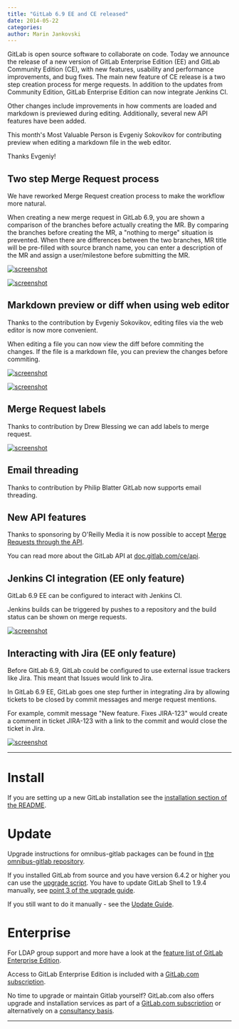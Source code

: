 ```yaml
---
title: "GitLab 6.9 EE and CE released"
date: 2014-05-22
categories:
author: Marin Jankovski
---
```


GitLab is open source software to collaborate on code.
Today we announce the release of a new version of GitLab Enterprise Edition (EE) and GitLab Community Edition (CE), with new features, usability and performance improvements, and bug fixes.
The main new feature of CE release is a two step creation process for merge requests.
In addition to the updates from Community Edition, GitLab Enterprise Edition can now integrate Jenkins CI.

Other changes include improvements in how comments are loaded and markdown is previewed during editing. Additionally, several new API features have been added.

This month's Most Valuable Person is Evgeniy Sokovikov for contributing preview when editing a markdown file in the web editor.

Thanks Evgeniy!

<!--more-->

## Two step Merge Request process

We have reworked Merge Request creation process to make the workflow more natural.

When creating a new merge request in GitLab 6.9, you are shown a comparison of the branches before actually creating the MR.
By comparing the branches before creating the MR, a "nothing to merge" situation is prevented. When there are differences between the two branches, MR title will be pre-filled with source branch name, you can enter a description of the MR and assign a user/milestone before submitting the MR.

[![screenshot](/images/6_9/mr1.png)](/images/6_9/mr1.png)

[![screenshot](/images/6_9/mr2.png)](/images/6_9/mr2.png)

## Markdown preview or diff when using web editor

Thanks to the contribution by Evgeniy Sokovikov, editing files via the web editor is now more convenient.

When editing a file you can now view the diff before commiting the changes.
If the file is a markdown file, you can preview the changes before commiting.

[![screenshot](/images/6_9/edit1.png)](/images/6_9/edit1.png)

[![screenshot](/images/6_9/edit2.png)](/images/6_9/edit2.png)

## Merge Request labels

Thanks to contribution by Drew Blessing we can add labels to merge request.

[![screenshot](/images/6_9/mr_labels.png)](/images/6_9/mr_labels.png)

## Email threading

Thanks to contribution by Philip Blatter GitLab now supports email threading.

## New API features

Thanks to sponsoring by O'Reilly Media it is now possible to accept [Merge Requests through the API](https://gitlab.com/gitlab-org/gitlab-ce/blob/6-9-stable/CHANGELOG#L18).

You can read more about the GitLab API at [doc.gitlab.com/ce/api](http://doc.gitlab.com/ce/api/README.html).

## Jenkins CI integration (EE only feature)

GitLab 6.9 EE can be configured to interact with Jenkins CI.

Jenkins builds can be triggered by pushes to a repository and the build status can be shown on merge requests.

[![screenshot](/images/6_9/jenkins.png)](/images/6_9/jenkins.png)

## Interacting with Jira (EE only feature)

Before GitLab 6.9, GitLab could be configured to use external issue trackers like Jira. This meant that Issues would link to Jira.

In GitLab 6.9 EE, GitLab goes one step further in integrating Jira by allowing tickets to be closed by commit messages and merge request mentions.

For example, commit message "New feature. Fixes JIRA-123" would create a comment in ticket JIRA-123 with a link to the commit and would close the ticket in Jira.

[![screenshot](/images/6_9/jira.png)](/images/6_9/jira.png)

- - -

# Install

If you are setting up a new GitLab installation see the [installation section of the README](https://gitlab.com/gitlab-org/gitlab-ce/blob/6-9-stable/README.md#installation).

# Update

Upgrade instructions for omnibus-gitlab packages can be found in [the omnibus-gitlab repository](https://gitlab.com/gitlab-org/omnibus-gitlab/blob/master/doc/update.md).

If you installed GitLab from source and you have version 6.4.2 or higher you can use the [upgrade script](https://gitlab.com/gitlab-org/gitlab-ce/blob/master/doc/update/upgrader.md).
You have to update GitLab Shell to 1.9.4 manually, see [point 3 of the upgrade guide](https://gitlab.com/gitlab-org/gitlab-ce/blob/master/doc/update/6.8-to-6.9.md#3-update-gitlab-shell-and-its-config).

If you still want to do it manually - see the [Update Guide](https://gitlab.com/gitlab-org/gitlab-ce/blob/master/doc/update/6.8-to-6.9.md).

# Enterprise

For LDAP group support and more have a look at the [feature list of GitLab Enterprise Edition](http://www.gitlab.com/gitlab-ee/).

Access to GitLab Enterprise Edition is included with a [GitLab.com subscription](http://www.gitlab.com/subscription/).

No time to upgrade or maintain Gitlab yourself?
GitLab.com also offers upgrade and installation services as part of a [GitLab.com subscription](http://www.gitlab.com/subscription/) or alternatively on a [consultancy basis](http://www.gitlab.com/consultancy/).

- - -
